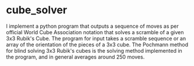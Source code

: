 # cube_solver

I implement a python program that outputs a sequence of moves as per official World Cube Association notation that solves a scramble of a given 3x3 Rubik's Cube.
The program for input takes a scramble sequence or an array of the orientation of the pieces of a 3x3 cube. The Pochmann method for blind solving 3x3 Rubik's cubes
is the solving method implemented in the program, and in general averages around 250 moves. 

